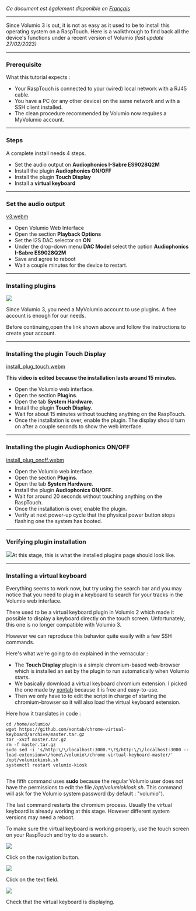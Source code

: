 *Ce document est également disponible en [Français](https://github.com/audiophonics/rasptouch_volumio3/blob/main/readme.fr.md)*

---

Since Volumio 3 is out, it is not as easy as it used to be to install this operating system on a RaspTouch. Here is a walkthrough to find back all the device's functions under a recent version of Volumio *(last update 27/02/2023)*

---

### Prerequisite

What this tutorial expects :

- Your RaspTouch is connected to your (wired) local network with a RJ45 cable.
- You have a PC (or any other device) on the same network and with a SSH client installed.
- The clean procedure recommended by Volumio now requires a MyVolumio account.

---

### Steps

A complete install needs 4 steps.

- Set the audio output on **Audiophonics I-Sabre ES9028Q2M**
- Install the plugin **Audiophonics ON/OFF**
- Install the plugin **Touch Display**
- Install a **virtual keyboard**

---

### Set the audio output

[v3.webm](https://user-images.githubusercontent.com/17196909/221600807-02cff53e-8563-437f-bbd8-a374be4bf305.webm)

- Open Volumio Web Interface
- Open the section **Playback Options**
- Set the I2S DAC selector on **ON**
- Under the drop-down menu **DAC Model** select the option **Audiophonics I-Sabre ES9028Q2M**
- Save and agree to reboot
- Wait a couple minutes for the device to restart.
 
---

### Installing plugins

 ![](https://www.audiophonics.fr/img/cms/Images/Blog/rasptouch_volumio_2023/account.jpg)

Since Volumio 3, you need a MyVolumio account to use plugins. A free account is enough for our needs.

Before continuing,open the link shown above and follow the instructions to create your account.

---

### Installing the plugin Touch Display

[install_plug_touch.webm](https://user-images.githubusercontent.com/17196909/221601003-36e21e7e-5f86-4767-984d-b7302654005e.webm)

   **This video is edited because the installation lasts around 15 minutes.**

- Open the Volumio web interface.
- Open the section **Plugins**.
- Open the tab **System Hardware**.
- Install the plugin **Touch Display**.
- Wait for about 15 minutes without touching anything on the RaspTouch.
- Once the installation is over, enable the plugin. The display should turn on after a couple seconds to show the web interface.
 
---

### Installing the plugin Audiophonics ON/OFF

[install_plug_onoff.webm](https://user-images.githubusercontent.com/17196909/221601317-113f8d25-94a0-4f31-adeb-a2accccdcf47.webm)

- Open the Volumio web interface.
- Open the section **Plugins**.
- Open the tab **System Hardware**.
- Install the plugin  **Audiophonics ON/OFF**.
- Wait for around 20 seconds without touching anything on the RaspTouch.
- Once the installation is over, enable the plugin.
- Verify at next power-up cycle that the physical power button stops flashing one the system has booted.
 
---

### Verifying plugin installation

 ![](https://www.audiophonics.fr/img/cms/Images/Blog/rasptouch_volumio_2023/plugins.jpg)At this stage, this is what the installed plugins page should look like.

---

### Installing a virtual keyboard

Everything seems to work now, but try using the search bar and you may notice that you need to plug in a keyboard to search for your tracks in the Volumio web interface.

There used to be a virtual keyboard plugin in Volumio 2 which made it possible to display a keyboard directly on the touch screen. Unfortunately, this one is no longer compatible with Volumio 3.

However we can reproduce this behavior quite easily with a few SSH commands.

Here's what we're going to do explained in the vernacular :

- The **Touch Display** plugin is a simple chromium-based web-browser which is installed an set by the plugin to run automatically when Volumio starts.
- We basically download a virtual keyboard chromium extension. I picked the one made by [xontab](https://github.com/xontab/chrome-virtual-keyboard) because it is free and easy-to-use.
- Then we only have to to edit the script in charge of starting the chromium-browser so it will also load the virtual keyboard extension.
 
Here how it translates in code :

 ```
cd /home/volumio/
wget https://github.com/xontab/chrome-virtual-keyboard/archive/master.tar.gz
tar -xvzf master.tar.gz
rm -f master.tar.gz
sudo sed -i 's/http:\/\/localhost:3000.*\?$/http:\/\/localhost:3000 --load-extension=\/home\/volumio\/chrome-virtual-keyboard-master/'  /opt/volumiokiosk.sh
systemctl restart volumio-kiosk
		
```

The fifth command uses **sudo** because the regular Volumio user does not have the permissions to edit the file */opt/volumiokiosk.sh*. This command will ask for the Volumio system password (by default : "volumio").

The last command restarts the chromium process. Usually the virtual keyboard is already working at this stage. However different system versions may need a reboot.

To make sure the virtual keyboard is working properly, use the touch screen on your RaspTouch and try to do a search.

![](https://www.audiophonics.fr/img/cms/Images/Blog/rasptouch_volumio_2023/keyboard_0.jpg)

Click on the navigation button.

![](https://www.audiophonics.fr/img/cms/Images/Blog/rasptouch_volumio_2023/keyboard_1.jpg)

Click on the text field.

![](https://www.audiophonics.fr/img/cms/Images/Blog/rasptouch_volumio_2023/keyboard_2.jpg)

Check that the virtual keyboard is displaying.
 
